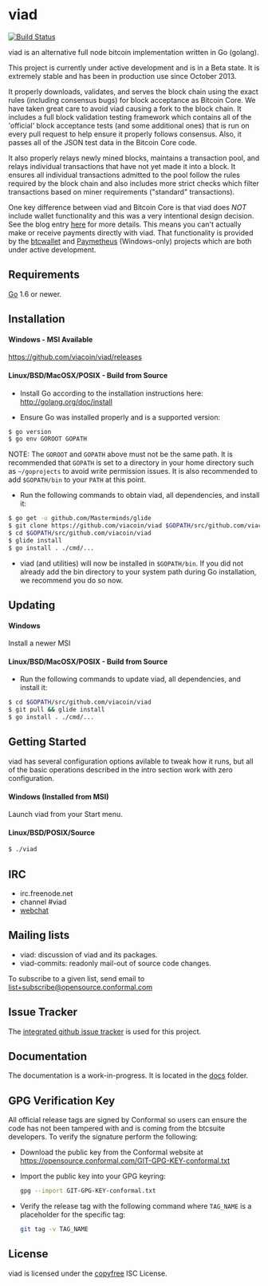 viad
====

[![Build Status](https://travis-ci.org/viacoin/viad.png?branch=master)](https://travis-ci.org/viacoin/viad)

viad is an alternative full node bitcoin implementation written in Go (golang).

This project is currently under active development and is in a Beta state.  It
is extremely stable and has been in production use since October 2013.

It properly downloads, validates, and serves the block chain using the exact
rules (including consensus bugs) for block acceptance as Bitcoin Core.  We have
taken great care to avoid viad causing a fork to the block chain.  It includes a
full block validation testing framework which contains all of the 'official'
block acceptance tests (and some additional ones) that is run on every pull
request to help ensure it properly follows consensus.  Also, it passes all of
the JSON test data in the Bitcoin Core code.

It also properly relays newly mined blocks, maintains a transaction pool, and
relays individual transactions that have not yet made it into a block.  It
ensures all individual transactions admitted to the pool follow the rules
required by the block chain and also includes more strict checks which filter
transactions based on miner requirements ("standard" transactions).

One key difference between viad and Bitcoin Core is that viad does *NOT* include
wallet functionality and this was a very intentional design decision.  See the
blog entry [here](https://blog.conformal.com/viad-not-your-moms-bitcoin-daemon)
for more details.  This means you can't actually make or receive payments
directly with viad.  That functionality is provided by the
[btcwallet](https://github.com/btcsuite/btcwallet) and
[Paymetheus](https://github.com/btcsuite/Paymetheus) (Windows-only) projects
which are both under active development.

## Requirements

[Go](http://golang.org) 1.6 or newer.

## Installation

#### Windows - MSI Available

https://github.com/viacoin/viad/releases

#### Linux/BSD/MacOSX/POSIX - Build from Source

- Install Go according to the installation instructions here:
  http://golang.org/doc/install

- Ensure Go was installed properly and is a supported version:

```bash
$ go version
$ go env GOROOT GOPATH
```

NOTE: The `GOROOT` and `GOPATH` above must not be the same path.  It is
recommended that `GOPATH` is set to a directory in your home directory such as
`~/goprojects` to avoid write permission issues.  It is also recommended to add
`$GOPATH/bin` to your `PATH` at this point.

- Run the following commands to obtain viad, all dependencies, and install it:

```bash
$ go get -u github.com/Masterminds/glide
$ git clone https://github.com/viacoin/viad $GOPATH/src/github.com/viacoin/viad
$ cd $GOPATH/src/github.com/viacoin/viad
$ glide install
$ go install . ./cmd/...
```

- viad (and utilities) will now be installed in ```$GOPATH/bin```.  If you did
  not already add the bin directory to your system path during Go installation,
  we recommend you do so now.

## Updating

#### Windows

Install a newer MSI

#### Linux/BSD/MacOSX/POSIX - Build from Source

- Run the following commands to update viad, all dependencies, and install it:

```bash
$ cd $GOPATH/src/github.com/viacoin/viad
$ git pull && glide install
$ go install . ./cmd/...
```

## Getting Started

viad has several configuration options avilable to tweak how it runs, but all
of the basic operations described in the intro section work with zero
configuration.

#### Windows (Installed from MSI)

Launch viad from your Start menu.

#### Linux/BSD/POSIX/Source

```bash
$ ./viad
```

## IRC

- irc.freenode.net
- channel #viad
- [webchat](https://webchat.freenode.net/?channels=viad)

## Mailing lists

- viad: discussion of viad and its packages.
- viad-commits: readonly mail-out of source code changes.

To subscribe to a given list, send email to list+subscribe@opensource.conformal.com

## Issue Tracker

The [integrated github issue tracker](https://github.com/viacoin/viad/issues)
is used for this project.

## Documentation

The documentation is a work-in-progress.  It is located in the [docs](https://github.com/viacoin/viad/tree/master/docs) folder.

## GPG Verification Key

All official release tags are signed by Conformal so users can ensure the code
has not been tampered with and is coming from the btcsuite developers.  To
verify the signature perform the following:

- Download the public key from the Conformal website at
  https://opensource.conformal.com/GIT-GPG-KEY-conformal.txt

- Import the public key into your GPG keyring:
  ```bash
  gpg --import GIT-GPG-KEY-conformal.txt
  ```

- Verify the release tag with the following command where `TAG_NAME` is a
  placeholder for the specific tag:
  ```bash
  git tag -v TAG_NAME
  ```

## License

viad is licensed under the [copyfree](http://copyfree.org) ISC License.
